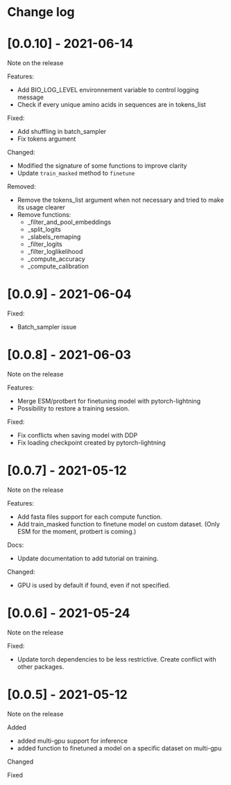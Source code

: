 # Change log

# [0.0.10] - 2021-06-14
Note on the release

Features:
 - Add BIO_LOG_LEVEL environnement variable to control logging message
 - Check if every unique amino acids in sequences are in tokens_list

Fixed:
 - Add shuffling in batch_sampler
 - Fix tokens argument

Changed:
 - Modified the signature of some functions to improve clarity
 - Update `train_masked` method to `finetune`

Removed:
 - Remove the tokens_list argument when not necessary and tried to make its usage clearer
 - Remove functions:
    - _filter_and_pool_embeddings
    - _split_logits
    -  _slabels_remaping
    - _filter_logits
    -  _filter_loglikelihood
    - _compute_accuracy
    - _compute_calibration


# [0.0.9] - 2021-06-04

Fixed:
 - Batch_sampler issue

# [0.0.8] - 2021-06-03
Note on the release

Features:
 - Merge ESM/protbert for finetuning model with pytorch-lightning
 - Possibility to restore a training session.

Fixed:
 - Fix conflicts when saving model with DDP
 - Fix loading checkpoint created by pytorch-lightning


# [0.0.7] - 2021-05-12
Note on the release

Features:
 - Add fasta files support for each compute function.
 - Add train_masked function to finetune model on custom dataset. (Only ESM for the moment, protbert is coming.)

Docs:
 - Update documentation to add tutorial on training.

Changed:
 - GPU is used by default if found, even if not specified.

# [0.0.6] - 2021-05-24
Note on the release

Fixed:
 - Update torch dependencies to be less restrictive. Create conflict with other packages.

# [0.0.5] - 2021-05-12

Note on the release

Added
 - added multi-gpu support for inference
 - added function to finetuned a model on a specific dataset on multi-gpu

Changed

Fixed
